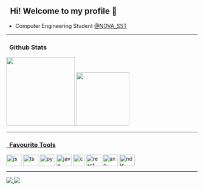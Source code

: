 ## &nbsp; Hi! Welcome to my profile 👋

* Computer Engineering Student  <a href="https://www.fct.unl.pt/">@NOVA_SST<a/>

<hr/>

### &nbsp; Github Stats

<div>
  <a href="https://github.com/mendes4dev">
  <img height="180em" src="https://github-readme-stats.vercel.app/api?username=mendes4dev&show_icons=true&theme=github_dark">
  <img height="140em" src="https://github-readme-stats.vercel.app/api/top-langs/?username=mendes4dev&layout=compact&langs_count=16&theme=github_dark">
</div>

<hr/>

### &nbsp; Favourite Tools

<div style="display: inline-block">
  <img align="center" alt="js" height="30" width="40" src="https://cdn.jsdelivr.net/gh/devicons/devicon/icons/javascript/javascript-original.svg" />
  <img align="center" alt="ts" height="30" width="40" src="https://cdn.jsdelivr.net/gh/devicons/devicon/icons/typescript/typescript-original.svg" />
  <img align="center" alt="py" height="30" width="40" src="https://cdn.jsdelivr.net/gh/devicons/devicon/icons/python/python-original.svg" />
  <img align="center" alt="java" height="30" width="40" src="https://cdn.jsdelivr.net/gh/devicons/devicon/icons/java/java-original.svg" />
  <img align="center" alt="c" height="30" width="30" src="https://cdn.jsdelivr.net/gh/devicons/devicon/icons/svelte/svelte-original.svg" />
  <img align="center" alt="react" height="30" width="40" src="https://cdn.jsdelivr.net/gh/devicons/devicon/icons/react/react-original.svg" />
  <img align="center" alt="ang" height="30" width="40" src="https://cdn.jsdelivr.net/gh/devicons/devicon/icons/angularjs/angularjs-original.svg" />
  <img align="center" alt="ndjs" height="30" width="40" src="https://cdn.jsdelivr.net/gh/devicons/devicon/icons/nodejs/nodejs-original.svg" />
</div>


<hr/>

<div>
  <a href="https://twitter.com/mendestent" target="_blank"> 
   <img src="https://img.shields.io/badge/Twitter-1DA1F2?style=for-the-badge&logo=twitter&logoColor=white" target="_blank">
  </a>
  <a href="https://www.linkedin.com/in/mariomendesdev/" target="_blank"> 
    <img src="https://img.shields.io/badge/LinkedIn-0077B5?style=for-the-badge&logo=linkedin&logoColor=" target="_blank">
  </a>
</div>

